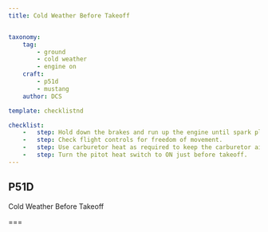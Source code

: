 ```yaml
---
title: Cold Weather Before Takeoff 


taxonomy:
    tag:
        - ground
        - cold weather
        - engine on
    craft:
        - p51d
        - mustang
    author: DCS

template: checklistnd

checklist:
    -   step: Hold down the brakes and run up the engine until spark plugs burn clean and the engine is operating smoothly before performing the ignition system check.
    -   step: Check flight controls for freedom of movement.
    -   step: Use carburetor heat as required to keep the carburetor air temperature within limits to improve engine operation during takeoff.
    -   step: Turn the pitot heat switch to ON just before takeoff. 
---
```


## P51D 
Cold Weather Before Takeoff 

===


